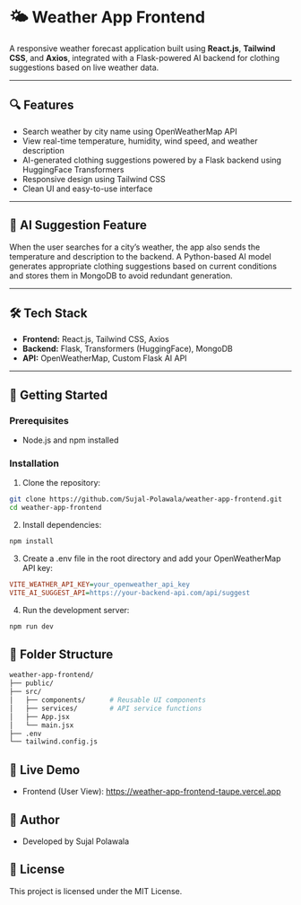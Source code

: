 # 🌤️ Weather App Frontend

A responsive weather forecast application built using **React.js**, **Tailwind CSS**, and **Axios**, integrated with a Flask-powered AI backend for clothing suggestions based on live weather data.

---

## 🔍 Features

- Search weather by city name using OpenWeatherMap API
- View real-time temperature, humidity, wind speed, and weather description
- AI-generated clothing suggestions powered by a Flask backend using HuggingFace Transformers
- Responsive design using Tailwind CSS
- Clean UI and easy-to-use interface

---

## 🧠 AI Suggestion Feature

When the user searches for a city’s weather, the app also sends the temperature and description to the backend. A Python-based AI model generates appropriate clothing suggestions based on current conditions and stores them in MongoDB to avoid redundant generation.

---

## 🛠️ Tech Stack

- **Frontend:** React.js, Tailwind CSS, Axios
- **Backend:** Flask, Transformers (HuggingFace), MongoDB
- **API:** OpenWeatherMap, Custom Flask AI API

---

## 🚀 Getting Started

### Prerequisites

- Node.js and npm installed

### Installation

1. Clone the repository:

```bash
git clone https://github.com/Sujal-Polawala/weather-app-frontend.git
cd weather-app-frontend
```

2. Install dependencies:

```bash
npm install
```

3. Create a .env file in the root directory and add your OpenWeatherMap API key:

```ini
VITE_WEATHER_API_KEY=your_openweather_api_key
VITE_AI_SUGGEST_API=https://your-backend-api.com/api/suggest
```

4. Run the development server:

```bash
npm run dev
```

## 📁 Folder Structure
```bash
weather-app-frontend/
├── public/
├── src/
│   ├── components/      # Reusable UI components
│   ├── services/        # API service functions
│   ├── App.jsx
│   └── main.jsx
├── .env
└── tailwind.config.js
```

## 📸 Live Demo
- Frontend (User View): https://weather-app-frontend-taupe.vercel.app

## 🤝 Author
- Developed by Sujal Polawala

## 📄 License
This project is licensed under the MIT License.
